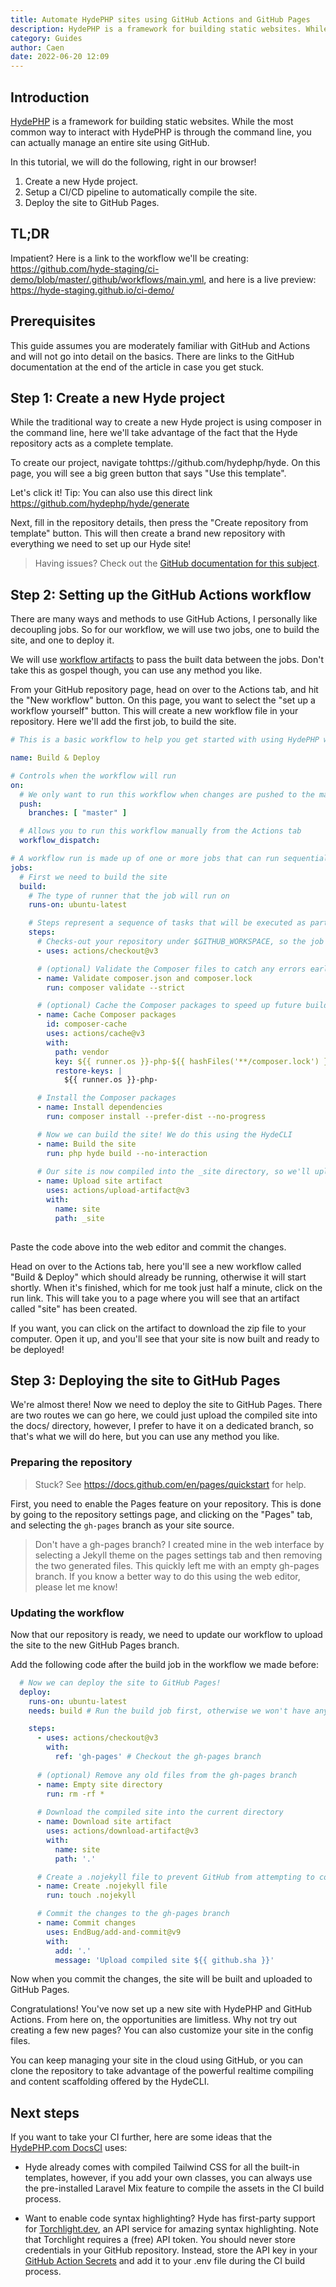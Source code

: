 ```yaml
---
title: Automate HydePHP sites using GitHub Actions and GitHub Pages
description: HydePHP is a framework for building static websites. While the most common way to interact with HydePHP is through the command line, you can actually manage an entire site using GitHub.
category: Guides
author: Caen
date: 2022-06-20 12:09
---
```


## Introduction

[HydePHP](https://hydephp.com/) is a framework for building static websites. While the most common way to interact with HydePHP is through the command line, you can actually manage an entire site using GitHub.

In this tutorial, we will do the following, right in our browser!

1. Create a new Hyde project.
2. Setup a CI/CD pipeline to automatically compile the site.
3. Deploy the site to GitHub Pages.

## TL;DR
Impatient? Here is a link to the workflow we'll be creating: https://github.com/hyde-staging/ci-demo/blob/master/.github/workflows/main.yml, and here is a live preview: https://hyde-staging.github.io/ci-demo/

## Prerequisites

This guide assumes you are moderately familiar with GitHub and Actions and will not go into detail on the basics. There are links to the GitHub documentation at the end of the article in case you get stuck.

## Step 1: Create a new Hyde project

While the traditional way to create a new Hyde project is using composer in the command line, here we'll take advantage of the fact that the Hyde repository acts as a complete template.

To create our project, navigate tohttps://github.com/hydephp/hyde. On this page, you will see a big green button that says "Use this template".

Let's click it! Tip: You can also use this direct link https://github.com/hydephp/hyde/generate

Next, fill in the repository details, then press the "Create repository from template" button. This will then create a brand new repository with everything we need to set up our Hyde site!

> Having issues? Check out the [GitHub documentation for this subject](https://docs.github.com/en/repositories/creating-and-managing-repositories/creating-a-repository-from-a-template).


## Step 2: Setting up the GitHub Actions workflow

There are many ways and methods to use GitHub Actions, I personally like decoupling jobs. So for our workflow, we will use two jobs, one to build the site, and one to deploy it.

We will use [workflow artifacts](https://docs.github.com/en/actions/using-workflows/storing-workflow-data-as-artifacts) to pass the built data between the jobs. Don't take this as gospel though, you can use any method you like.

From your GitHub repository page, head on over to the Actions tab, and hit the "New workflow" button. On this page, you want to select the "set up a workflow yourself" button. This will create a new workflow file in your repository. Here we'll add the first job, to build the site.

```yaml
# This is a basic workflow to help you get started with using HydePHP with GitHub Actions

name: Build & Deploy

# Controls when the workflow will run
on:
  # We only want to run this workflow when changes are pushed to the master/main branch
  push:
    branches: [ "master" ]

  # Allows you to run this workflow manually from the Actions tab
  workflow_dispatch:

# A workflow run is made up of one or more jobs that can run sequentially or in parallel
jobs:
  # First we need to build the site
  build:
    # The type of runner that the job will run on
    runs-on: ubuntu-latest

    # Steps represent a sequence of tasks that will be executed as part of the job
    steps:
      # Checks-out your repository under $GITHUB_WORKSPACE, so the job can access it
      - uses: actions/checkout@v3

      # (optional) Validate the Composer files to catch any errors early on
      - name: Validate composer.json and composer.lock
        run: composer validate --strict

      # (optional) Cache the Composer packages to speed up future builds
      - name: Cache Composer packages
        id: composer-cache
        uses: actions/cache@v3
        with:
          path: vendor
          key: ${{ runner.os }}-php-${{ hashFiles('**/composer.lock') }}
          restore-keys: |
            ${{ runner.os }}-php-

      # Install the Composer packages
      - name: Install dependencies
        run: composer install --prefer-dist --no-progress

      # Now we can build the site! We do this using the HydeCLI
      - name: Build the site
        run: php hyde build --no-interaction
      
      # Our site is now compiled into the _site directory, so we'll upload it to an artifact to use in the next job
      - name: Upload site artifact
        uses: actions/upload-artifact@v3
        with:
          name: site
          path: _site
          
```

Paste the code above into the web editor and commit the changes.

Head on over to the Actions tab, here you'll see a new workflow called "Build & Deploy" which should already be running, otherwise it will start shortly. When it's finished, which for me took just half a minute, click on the run link. This will take you to a page where you will see that an artifact called "site" has been created.

If you want, you can click on the artifact to download the zip file to your computer. Open it up, and you'll see that your site is now built and ready to be deployed!

## Step 3: Deploying the site to GitHub Pages

We're almost there! Now we need to deploy the site to GitHub Pages. There are two routes we can go here, we could just upload the compiled site into the docs/ directory, however, I prefer to have it on a dedicated branch, so that's what we will do here, but you can use any method you like.

### Preparing the repository
> Stuck? See https://docs.github.com/en/pages/quickstart for help.

First, you need to enable the Pages feature on your repository. This is done by going to the repository settings page, and clicking on the "Pages" tab, and selecting the `gh-pages` branch as your site source.

> Don't have a gh-pages branch? I created mine in the web interface by selecting a Jekyll theme on the pages settings tab and then removing the two generated files. This quickly left me with an empty gh-pages branch. If you know a better way to do this using the web editor, please let me know!

### Updating the workflow

Now that our repository is ready, we need to update our workflow to upload the site to the new GitHub Pages branch.

Add the following code after the build job in the workflow we made before:

```yaml
  # Now we can deploy the site to GitHub Pages!
  deploy:
    runs-on: ubuntu-latest
    needs: build # Run the build job first, otherwise we won't have anything to deploy

    steps:
      - uses: actions/checkout@v3
        with:
          ref: 'gh-pages' # Checkout the gh-pages branch
      
      # (optional) Remove any old files from the gh-pages branch
      - name: Empty site directory
        run: rm -rf *
      
      # Download the compiled site into the current directory
      - name: Download site artifact
        uses: actions/download-artifact@v3
        with:
          name: site
          path: '.'

      # Create a .nojekyll file to prevent GitHub from attempting to compile a Jekyll site
      - name: Create .nojekyll file
        run: touch .nojekyll

      # Commit the changes to the gh-pages branch
      - name: Commit changes
        uses: EndBug/add-and-commit@v9 
        with:
          add: '.'
          message: 'Upload compiled site ${{ github.sha }}' 
```

Now when you commit the changes, the site will be built and uploaded to GitHub Pages.

Congratulations! You've now set up a new site with HydePHP and GitHub Actions. From here on, the opportunities are limitless. Why not try out creating a few new pages? You can also customize your site in the config files.

You can keep managing your site in the cloud using GitHub, or you can clone the repository to take advantage of the powerful realtime compiling and content scaffolding offered by the HydeCLI.

## Next steps

If you want to take your CI further, here are some ideas that the [HydePHP.com DocsCI](https://github.com/hydephp/DocsCI/blob/master/.github/workflows/build.yml) uses:

* Hyde already comes with compiled Tailwind CSS for all the built-in templates, however, if you add your own classes, you can always use the pre-installed Laravel Mix feature to compile the assets in the CI build process.
  
* Want to enable code syntax highlighting? Hyde has first-party support for [Torchlight.dev](https://torchlight.dev/), an API service for amazing syntax highlighting. Note that Torchlight requires a (free) API token. You should never store credentials in your GitHub repository. Instead, store the API key in your [GitHub Action Secrets](https://docs.github.com/en/actions/security-guides/encrypted-secrets) and add it to your .env file during the CI build process.


